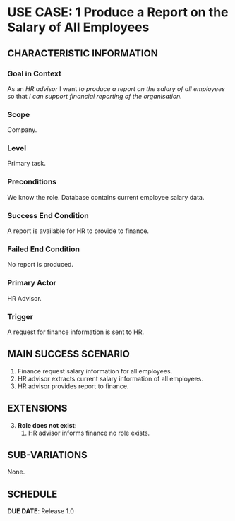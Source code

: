 # USE CASE: 1 Produce a Report on the Salary of All Employees

## CHARACTERISTIC INFORMATION

### Goal in Context

As an *HR advisor* I want *to produce a report on the salary of all employees* so that *I can support financial reporting of the organisation.*

### Scope

Company.

### Level

Primary task.

### Preconditions

We know the role.  Database contains current employee salary data.

### Success End Condition

A report is available for HR to provide to finance.

### Failed End Condition

No report is produced.

### Primary Actor

HR Advisor.

### Trigger

A request for finance information is sent to HR.

## MAIN SUCCESS SCENARIO

1. Finance request salary information for all employees.
2. HR advisor extracts current salary information of all employees.
3. HR advisor provides report to finance.

## EXTENSIONS

3. **Role does not exist**:
    1. HR advisor informs finance no role exists.

## SUB-VARIATIONS

None.

## SCHEDULE

**DUE DATE**: Release 1.0
